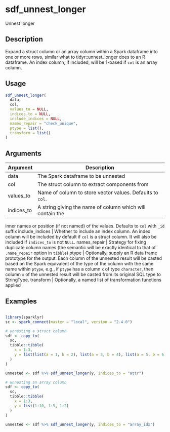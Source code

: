 # sdf_unnest_longer


Unnest longer




## Description

Expand a struct column or an array column within a Spark dataframe into one
or more rows, similar what to tidyr::unnest_longer does to an R dataframe.
An index column, if included, will be 1-based if `col` is an array column.





## Usage
```r
sdf_unnest_longer(
  data,
  col,
  values_to = NULL,
  indices_to = NULL,
  include_indices = NULL,
  names_repair = "check_unique",
  ptype = list(),
  transform = list()
)
```




## Arguments


Argument      |Description
------------- |----------------
data | The Spark dataframe to be unnested
col | The struct column to extract components from
values_to | Name of column to store vector values. Defaults to `col`.
indices_to | A string giving the name of column which will contain the
inner names or position (if not named) of the values. Defaults to `col`
with `_id` suffix
include_indices | Whether to include an index column. An index column
will be included by default if `col` is a struct column. It will also be
included if `indices_to` is not `NULL`.
names_repair | Strategy for fixing duplicate column names (the semantic
will be exactly identical to that of `.name_repair` option in
`tibble`)
ptype | Optionally, supply an R data frame prototype for the output.
Each column of the unnested result will be casted based on the Spark
equivalent of the type of the column with the same name within `ptype`,
e.g., if `ptype` has a column `x` of type `character`, then column `x`
of the unnested result will be casted from its original SQL type to
StringType.
transform | Optionally, a named list of transformation functions applied






## Examples

```r

library(sparklyr)
sc <- spark_connect(master = "local", version = "2.4.0")

# unnesting a struct column
sdf <- copy_to(
  sc,
  tibble::tibble(
    x = 1:3,
    y = list(list(a = 1, b = 2), list(a = 3, b = 4), list(a = 5, b = 6))
  )
)

unnested <- sdf %>% sdf_unnest_longer(y, indices_to = "attr")

# unnesting an array column
sdf <- copy_to(
  sc,
  tibble::tibble(
    x = 1:3,
    y = list(1:10, 1:5, 1:2)
  )
)

unnested <- sdf %>% sdf_unnest_longer(y, indices_to = "array_idx")

```





